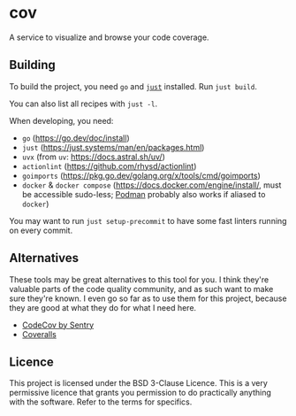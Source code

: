 # cov

A service to visualize and browse your code coverage.

## Building

To build the project, you need `go` and [`just`](https://just.systems/man/en/packages.html) installed. Run `just build`.
<!-- TODO: Frontend -->

You can also list all recipes with `just -l`.

When developing, you need:

* `go` (<https://go.dev/doc/install>)
* `just` (<https://just.systems/man/en/packages.html>)
* `uvx` (from `uv`: <https://docs.astral.sh/uv/>)
* `actionlint` (<https://github.com/rhysd/actionlint>)
* `goimports` (<https://pkg.go.dev/golang.org/x/tools/cmd/goimports>)
* `docker` & `docker compose` (<https://docs.docker.com/engine/install/>, must be accessible sudo-less; [Podman](https://podman.io/docs/installation) probably also works if aliased to `docker`)

You may want to run `just setup-precommit` to have some fast linters running on every commit.

## Alternatives

These tools may be great alternatives to this tool for you.
I think they're valuable parts of the code quality community, and as such want to make sure they're known.
I even go so far as to use them for this project, because they are good at what they do for what I need here.

* [CodeCov by Sentry](https://about.codecov.io/)
* [Coveralls](https://coveralls.io/)

## Licence

This project is licensed under the BSD 3-Clause Licence.
This is a very permissive licence that grants you permission to do practically anything with the software.
Refer to the terms for specifics.
